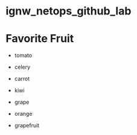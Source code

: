 # ignw_netops_github_lab
# Favorite Fruit

- tomato
- celery
- carrot

- kiwi
- grape 
- orange
- grapefruit

